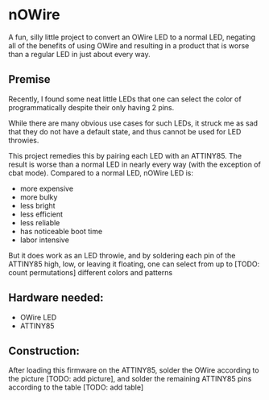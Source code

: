 # nOWire
A fun, silly little project to convert an OWire LED to a normal LED, negating all of the benefits of using OWire and resulting in a product that is worse than a regular LED in just about every way.

## Premise

Recently, I found some neat little LEDs that one can select the color of programmatically despite their only having 2 pins.

While there are many obvious use cases for such LEDs, it struck me as sad that they do not have a default state, and thus cannot be used for LED throwies.

This project remedies this by pairing each LED with an ATTINY85. The result is worse than a normal LED in nearly every way (with the exception of cbat mode). Compared to a normal LED, nOWire LED is:

- more expensive
- more bulky
- less bright
- less efficient
- less reliable
- has noticeable boot time
- labor intensive

But it does work as an LED throwie, and by soldering each pin of the ATTINY85 high, low, or leaving it floating, one can select from up to [TODO: count permutations] different colors and patterns
## Hardware needed:
- OWire LED
- ATTINY85
## Construction:
After loading this firmware on the ATTINY85, solder the OWire according to the picture [TODO: add picture], and solder the remaining ATTINY85 pins according to the table [TODO: add table]
